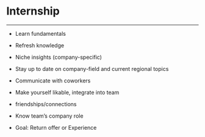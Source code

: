 # Internship
___
- Learn fundamentals
- Refresh knowledge
- Niche insights (company-specific)
- Stay up to date on company-field and current regional topics
- Communicate with coworkers
- Make yourself likable, integrate into team
- friendships/connections
- Know team’s company role

- Goal: Return offer or Experience